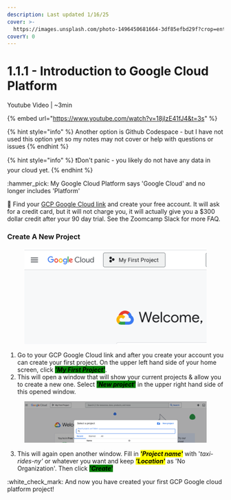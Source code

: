 ```yaml
---
description: Last updated 1/16/25
cover: >-
  https://images.unsplash.com/photo-1496450681664-3df85efbd29f?crop=entropy&cs=srgb&fm=jpg&ixid=M3wxOTcwMjR8MHwxfHNlYXJjaHwxfHxjbG91ZHxlbnwwfHx8fDE3MzcwODY4NzR8MA&ixlib=rb-4.0.3&q=85
coverY: 0
---
```


# 1.1.1 - Introduction to Google Cloud Platform

Youtube Video | \~3min

{% embed url="https://www.youtube.com/watch?v=18jIzE41fJ4&t=3s" %}

{% hint style="info" %}
Another option is Github Codespace - but I have not used this option yet so my notes may not cover or help with questions or issues
{% endhint %}

{% hint style="info" %}
:exclamation:Don't panic - you likely do not have any data in your cloud yet.&#x20;
{% endhint %}

:hammer\_pick: My Google Cloud Platform says 'Google Cloud' and no longer includes 'Platform'

:bookmark: Find your [GCP Google Cloud link](https://cloud.google.com/) and create your free account. It will ask for a credit card, but it will not charge you, it will actually give you a $300 dollar credit after your 90 day trial. See the Zoomcamp Slack for more FAQ.

### Create A New Project

<figure><img src="../../.gitbook/assets/gcp_new_proj.png" alt=""><figcaption></figcaption></figure>

1. Go to your GCP Google Cloud link and after you create your account you can create your first project. On the upper left hand side of your home screen, click _<mark style="background-color:green;">**'My First Project'**</mark>_.
2. This will open a window that will show your current projects & allow you to create a new one. Select _<mark style="background-color:green;">**'New project'**</mark>_ in the upper right hand side of this opened window.

<figure><img src="../../.gitbook/assets/gcp_new_proj_2.png" alt=""><figcaption></figcaption></figure>

3. This will again open another window. Fill in _<mark style="background-color:yellow;">**'Project name'**</mark>_ with '_taxi-rides-ny'_ or whatever you want and keep _<mark style="background-color:yellow;">**'Location'**</mark>_ as 'No Organization'. Then click _<mark style="background-color:green;">**'Create'**</mark>_



:white\_check\_mark: And now you have created your first GCP Google cloud platform project!





